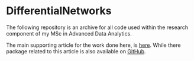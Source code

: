 # DifferentialNetworks
The following repository is an archive for all code used within the research component of my MSc in Advanced Data Analytics. 

The main supporting article for the work done here, is [here](https://link.springer.com/article/10.1007/s00180-019-00915-w). While there package related to this article is also available on [GitHub](https://github.com/zhoutang776/Diffnet).
